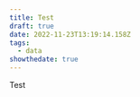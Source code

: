 ```yaml
---
title: Test
draft: true
date: 2022-11-23T13:19:14.158Z
tags:
  - data
showthedate: true
---
```

Test
